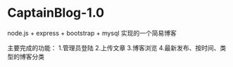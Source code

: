 # CaptainBlog-1.0

node.js + express + bootstrap + mysql 实现的一个简易博客

主要完成的功能：
    1.管理员登陆
    2.上传文章
    3.博客浏览
    4.最新发布、按时间、类型的博客分类